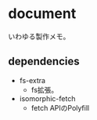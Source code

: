 # document

いわゆる製作メモ。


## dependencies
* fs-extra
	- fs拡張。
* isomorphic-fetch
	- fetch APIのPolyfill
